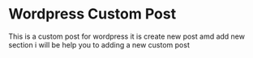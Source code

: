 # Wordpress Custom Post
 This is a custom post for wordpress it is create new post amd add new section i will be help you to adding a new custom post
